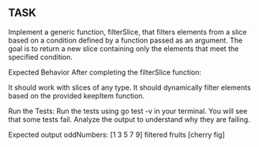 ## TASK

Implement a generic function, filterSlice, that filters elements from a slice based on a condition defined by a function passed as an argument. The goal is to return a new slice containing only the elements that meet the specified condition.

Expected Behavior
After completing the filterSlice function:

It should work with slices of any type.
It should dynamically filter elements based on the provided keepItem function.

Run the Tests: Run the tests using go test -v in your terminal. You will see that some tests fail. Analyze the output to understand why they are failing.

Expected output
oddNumbers: [1 3 5 7 9]
filtered fruits [cherry fig]
